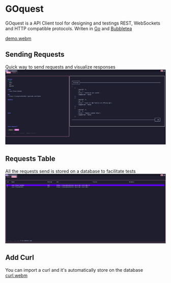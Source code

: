# GOquest

GOquest is a API Client tool for designing and testings REST, WebSockets and HTTP compatible protocols. Writen in [Go](https://golang.org/) and [Bubbletea](https://github.com/charmbracelet/bubbletea)

[demo.webm](https://github.com/user-attachments/assets/1c484e41-5e4e-44b7-a5d2-120a9d801aab)

## Sending Requests

Quick way to send requests and visualize responses 
![App Screenshot](./readme/main.png)


## Requests Table

All the requests send is stored on a database to facilitate tests 
![App Screenshot](./readme/table.png)


## Add Curl

You can import a curl and it's automatically store on the database
[curl.webm](https://github.com/user-attachments/assets/0c4b5ebd-c860-46c0-abf8-a14e39b93629)

